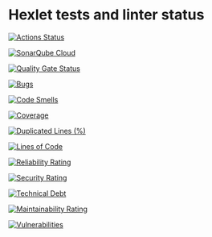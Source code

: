 # Hexlet tests and linter status

[![Actions Status](https://github.com/asdx278/python-project-50/actions/workflows/hexlet-check.yml/badge.svg)](https://github.com/asdx278/python-project-50/actions)

[![SonarQube Cloud](https://sonarcloud.io/images/project_badges/sonarcloud-dark.svg)](https://sonarcloud.io/summary/new_code?id=asdx278_python-project-50)

[![Quality Gate Status](https://sonarcloud.io/api/project_badges/measure?project=asdx278_python-project-50&metric=alert_status)](https://sonarcloud.io/summary/new_code?id=asdx278_python-project-50)

[![Bugs](https://sonarcloud.io/api/project_badges/measure?project=asdx278_python-project-50&metric=bugs)](https://sonarcloud.io/summary/new_code?id=asdx278_python-project-50)

[![Code Smells](https://sonarcloud.io/api/project_badges/measure?project=asdx278_python-project-50&metric=code_smells)](https://sonarcloud.io/summary/new_code?id=asdx278_python-project-50)

[![Coverage](https://sonarcloud.io/api/project_badges/measure?project=asdx278_python-project-50&metric=coverage)](https://sonarcloud.io/summary/new_code?id=asdx278_python-project-50)

[![Duplicated Lines (%)](https://sonarcloud.io/api/project_badges/measure?project=asdx278_python-project-50&metric=duplicated_lines_density)](https://sonarcloud.io/summary/new_code?id=asdx278_python-project-50)

[![Lines of Code](https://sonarcloud.io/api/project_badges/measure?project=asdx278_python-project-50&metric=ncloc)](https://sonarcloud.io/summary/new_code?id=asdx278_python-project-50)

[![Reliability Rating](https://sonarcloud.io/api/project_badges/measure?project=asdx278_python-project-50&metric=reliability_rating)](https://sonarcloud.io/summary/new_code?id=asdx278_python-project-50)

[![Security Rating](https://sonarcloud.io/api/project_badges/measure?project=asdx278_python-project-50&metric=security_rating)](https://sonarcloud.io/summary/new_code?id=asdx278_python-project-50)

[![Technical Debt](https://sonarcloud.io/api/project_badges/measure?project=asdx278_python-project-50&metric=sqale_index)](https://sonarcloud.io/summary/new_code?id=asdx278_python-project-50)

[![Maintainability Rating](https://sonarcloud.io/api/project_badges/measure?project=asdx278_python-project-50&metric=sqale_rating)](https://sonarcloud.io/summary/new_code?id=asdx278_python-project-50)

[![Vulnerabilities](https://sonarcloud.io/api/project_badges/measure?project=asdx278_python-project-50&metric=vulnerabilities)](https://sonarcloud.io/summary/new_code?id=asdx278_python-project-50)
